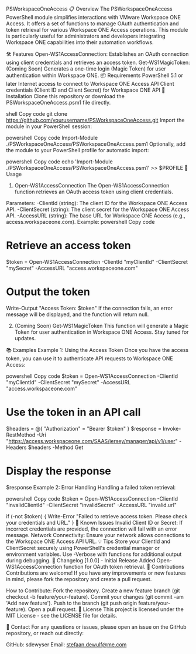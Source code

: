 PSWorkspaceOneAccess
📋 Overview
The PSWorkspaceOneAccess PowerShell module simplifies interactions with VMware Workspace ONE Access. It offers a set of functions to manage OAuth authentication and token retrieval for various Workspace ONE Access operations. This module is particularly useful for administrators and developers integrating Workspace ONE capabilities into their automation workflows.

🛠️ Features
Open-WS1AccessConnection: Establishes an OAuth connection using client credentials and retrieves an access token.
Get-WS1MagicToken: (Coming Soon) Generates a one-time login (Magic Token) for user authentication within Workspace ONE.
📦 Requirements
PowerShell 5.1 or later
Internet access to connect to Workspace ONE Access API
Client credentials (Client ID and Client Secret) for Workspace ONE API
🔧 Installation
Clone this repository or download the PSWorkspaceOneAccess.psm1 file directly.

shell
Copy code
git clone https://github.com/yourusername/PSWorkspaceOneAccess.git
Import the module in your PowerShell session:

powershell
Copy code
Import-Module ./PSWorkspaceOneAccess/PSWorkspaceOneAccess.psm1
Optionally, add the module to your PowerShell profile for automatic import:

powershell
Copy code
echo 'Import-Module ./PSWorkspaceOneAccess/PSWorkspaceOneAccess.psm1' >> $PROFILE
🚀 Usage
1. Open-WS1AccessConnection
The Open-WS1AccessConnection function retrieves an OAuth access token using client credentials.

Parameters:
-ClientId (string): The client ID for the Workspace ONE Access API.
-ClientSecret (string): The client secret for the Workspace ONE Access API.
-AccessURL (string): The base URL for Workspace ONE Access (e.g., access.workspaceone.com).
Example:
powershell
Copy code
# Retrieve an access token
$token = Open-WS1AccessConnection -ClientId "myClientId" -ClientSecret "mySecret" -AccessURL "access.workspaceone.com"

# Output the token
Write-Output "Access Token: $token"
If the connection fails, an error message will be displayed, and the function will return null.

2. (Coming Soon) Get-WS1MagicToken
This function will generate a Magic Token for user authentication in Workspace ONE Access. Stay tuned for updates.

📚 Examples
Example 1: Using the Access Token
Once you have the access token, you can use it to authenticate API requests to Workspace ONE Access:

powershell
Copy code
$token = Open-WS1AccessConnection -ClientId "myClientId" -ClientSecret "mySecret" -AccessURL "access.workspaceone.com"

# Use the token in an API call
$headers = @{ "Authorization" = "Bearer $token" }
$response = Invoke-RestMethod -Uri "https://access.workspaceone.com/SAAS/jersey/manager/api/v1/user" -Headers $headers -Method Get

# Display the response
$response
Example 2: Error Handling
Handling a failed token retrieval:

powershell
Copy code
$token = Open-WS1AccessConnection -ClientId "invalidClientId" -ClientSecret "invalidSecret" -AccessURL "invalid.url"

if (-not $token) {
    Write-Error "Failed to retrieve access token. Please check your credentials and URL."
}
🐞 Known Issues
Invalid Client ID or Secret: If incorrect credentials are provided, the connection will fail with an error message.
Network Connectivity: Ensure your network allows connections to the Workspace ONE Access API URL.
💡 Tips
Store your ClientId and ClientSecret securely using PowerShell's credential manager or environment variables.
Use -Verbose with functions for additional output during debugging.
📝 Changelog
[1.0.0] - Initial Release
Added Open-WS1AccessConnection function for OAuth token retrieval.
🤝 Contributions
Contributions are welcome! If you have any improvements or new features in mind, please fork the repository and create a pull request.

How to Contribute:
Fork the repository.
Create a new feature branch (git checkout -b feature/your-feature).
Commit your changes (git commit -am 'Add new feature').
Push to the branch (git push origin feature/your-feature).
Open a pull request.
📄 License
This project is licensed under the MIT License - see the LICENSE file for details.

💬 Contact
For any questions or issues, please open an issue on the GitHub repository, or reach out directly:

GitHub: sdewyser
Email: stefaan.dewulf@me.com
